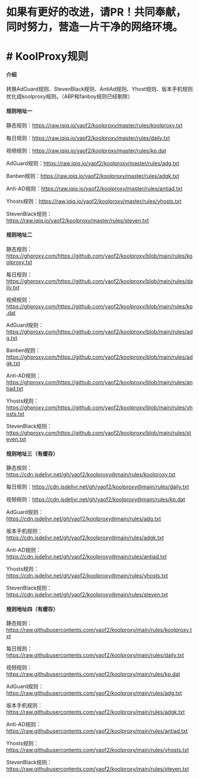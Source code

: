 
# 如果有更好的改进，请PR！共同奉献，同时努力，营造一片干净的网络环境。

# # KoolProxy规则

#### 介绍
转换AdGuard规则、StevenBlack规则、AntiAd规则、Yhost规则、坂本手机规则优化成koolproxy规则。（ABP和fanboy规则已经剔除）


#### 规则地址一

静态规则：https://raw.iqiq.io/yaof2/koolproxy/master/rules/koolproxy.txt

每日规则：https://raw.iqiq.io/yaof2/koolproxy/master/rules/daily.txt

视频规则：https://raw.iqiq.io/yaof2/koolproxy/master/rules/kp.dat

AdGuard规则：https://raw.iqiq.io/yaof2/koolproxy/master/rules/adg.txt 

Banben规则：https://raw.iqiq.io/yaof2/koolproxy/master/rules/adgk.txt

Anti-AD规则：https://raw.iqiq.io/yaof2/koolproxy/master/rules/antiad.txt

Yhosts规则：https://raw.iqiq.io/yaof2/koolproxy/master/rules/yhosts.txt

StevenBlack规则：https://raw.iqiq.io/yaof2/koolproxy/master/rules/steven.txt


#### 规则地址二

静态规则：https://ghproxy.com/https://github.com/yaof2/koolproxy/blob/main/rules/koolproxy.txt

每日规则：https://ghproxy.com/https://github.com/yaof2/koolproxy/blob/main/rules/daily.txt

视频规则：https://ghproxy.com/https://github.com/yaof2/koolproxy/blob/main/rules/kp.dat

AdGuard规则：https://ghproxy.com/https://github.com/yaof2/koolproxy/blob/main/rules/adg.txt 

Banben规则：https://ghproxy.com/https://github.com/yaof2/koolproxy/blob/main/rules/adgk.txt

Anti-AD规则：https://ghproxy.com/https://github.com/yaof2/koolproxy/blob/main/rules/antiad.txt

Yhosts规则：https://ghproxy.com/https://github.com/yaof2/koolproxy/blob/main/rules/yhosts.txt

StevenBlack规则：https://ghproxy.com/https://github.com/yaof2/koolproxy/blob/main/rules/steven.txt


#### 规则地址三（有缓存）

静态规则：https://cdn.jsdelivr.net/gh/yaof2/koolproxy@main/rules/koolproxy.txt

每日规则：https://cdn.jsdelivr.net/gh/yaof2/koolproxy@main/rules/daily.txt

视频规则：https://cdn.jsdelivr.net/gh/yaof2/koolproxy@main/rules/kp.dat

AdGuard规则：https://cdn.jsdelivr.net/gh/yaof2/koolproxy@main/rules/adg.txt 

坂本手机规则：https://cdn.jsdelivr.net/gh/yaof2/koolproxy@main/rules/adgk.txt

Anti-AD规则：https://cdn.jsdelivr.net/gh/yaof2/koolproxy@main/rules/antiad.txt

Yhosts规则：https://cdn.jsdelivr.net/gh/yaof2/koolproxy@main/rules/yhosts.txt

StevenBlack规则：https://cdn.jsdelivr.net/gh/yaof2/koolproxy@main/rules/steven.txt



#### 规则地址四（有缓存）

静态规则：https://raw.githubusercontents.com/yaof2/koolproxy/main/rules/koolproxy.txt

每日规则：https://raw.githubusercontents.com/yaof2/koolproxy/main/rules/daily.txt

视频规则：https://raw.githubusercontents.com/yaof2/koolproxy/main/rules/kp.dat

AdGuard规则：https://raw.githubusercontents.com/yaof2/koolproxy/main/rules/adg.txt 

坂本手机规则：https://raw.githubusercontents.com/yaof2/koolproxy/main/rules/adgk.txt

Anti-AD规则：https://raw.githubusercontents.com/yaof2/koolproxy/main/rules/antiad.txt

Yhosts规则：https://raw.githubusercontents.com/yaof2/koolproxy/main/rules/yhosts.txt

StevenBlack规则：https://raw.githubusercontents.com/yaof2/koolproxy/main/rules/steven.txt

